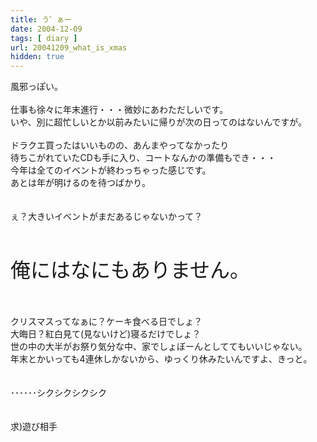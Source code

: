 ```yaml
---
title: う゛ぁー
date: 2004-12-09
tags: [ diary ]
url: 20041209_what_is_xmas
hidden: true
---
```

風邪っぽい。<br />
<br />
仕事も徐々に年末進行・・・微妙にあわただしいです。<br />
いや、別に超忙しいとか以前みたいに帰りが次の日ってのはないんですが。<br />
<br />
ドラクエ買ったはいいものの、あんまやってなかったり<br />
待ちこがれていたCDも手に入り、コートなんかの準備もでき・・・<br />
今年は全てのイベントが終わっちゃった感じです。<br />
あとは年が明けるのを待つばかり。<br />
<br />
<br />
ぇ？大きいイベントがまだあるじゃないかって？<br />
<br />
<br />
<br />
<font size="6">俺にはなにもありません。</font><br />
<br />
<br />
<br />
クリスマスってなぁに？ケーキ食べる日でしょ？<br />
大晦日？紅白見て(見ないけど)寝るだけでしょ？<br />
世の中の大半がお祭り気分な中、家でしょぼーんとしててもいいじゃない。<br />
年末とかいっても4連休しかないから、ゆっくり休みたいんですよ、きっと。<br />
<br />
<br />
･･････シクシクシクシク<br />
<br />
<br />
求)遊び相手
